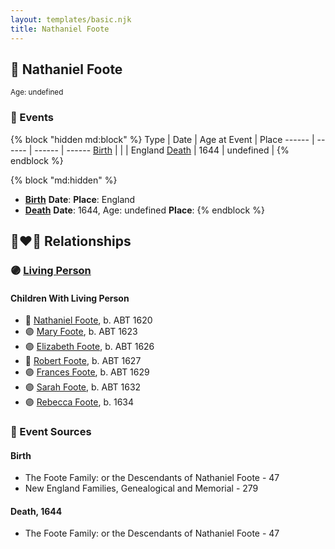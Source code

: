 ```yaml
---
layout: templates/basic.njk
title: Nathaniel Foote
---
```

## 🔵 Nathaniel Foote
<small>Age: undefined</small>


### 📆 Events

{% block "hidden md:block" %}
Type | Date | Age at Event | Place
------ | ------ | ------ | ------
[Birth](#event-event-2) |  |  | England
[Death](#event-event-3) | 1644 | undefined |
{% endblock %}

{% block "md:hidden" %}
- **[Birth](#event-event-2)**
**Date**:
**Place**: England
- **[Death](#event-event-3)**
**Date**: 1644, Age: undefined
**Place**:
{% endblock %}

## 👩‍❤️‍👨 Relationships

### 🟣 [Living Person](/people/7/77201280)

#### Children With Living Person
* 🔵 [Nathaniel Foote](/people/4/47283305), b. ABT 1620
* 🟣 [Mary Foote](/people/2/26399744), b. ABT 1623
* 🟣 [Elizabeth Foote](/people/8/89243435), b. ABT 1626
* 🔵 [Robert Foote](/people/9/97668696), b. ABT 1627
* 🟣 [Frances Foote](/people/9/96421042), b. ABT 1629
* 🟣 [Sarah Foote](/people/4/45286224), b. ABT 1632
* 🟣 [Rebecca Foote](/people/3/32470572), b. 1634
### 📰 Event Sources

#### <a id="event-event-2"></a> Birth
* The Foote Family: or the Descendants of Nathaniel Foote  - 47
* New England Families, Genealogical and Memorial  - 279

#### <a id="event-event-3"></a> Death, 1644
* The Foote Family: or the Descendants of Nathaniel Foote  - 47